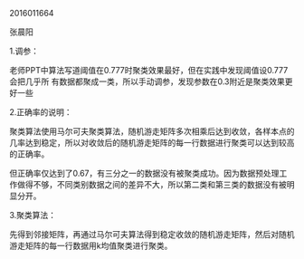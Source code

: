 2016011664

张晨阳

1.调参：

​	老师PPT中算法写道阈值在0.777时聚类效果最好，但在实践中发现阈值设0.777会把几乎所	 	有数据都聚成一类，所以手动调参，发现参数在0.3附近是聚类效果更好一些

2.正确率的说明：

​	聚类算法使用马尔可夫聚类算法，随机游走矩阵多次相乘后达到收敛，各样本点的几率达到稳定，所以对收敛后的随机游走矩阵的每一行数据进行聚类可以达到较高的正确率。

​	但正确率仅达到了0.67，有三分之一的数据没有被聚类成功。因为数据预处理工作做得不够，不同类别数据之间的差异不大，所以第二类和第三类的数据没有被明显分开。

3.聚类算法：

​	先得到邻接矩阵，再通过马尔可夫算法得到稳定收敛的随机游走矩阵，然后对随机游走矩阵的每一行数据用k均值聚类进行聚类。